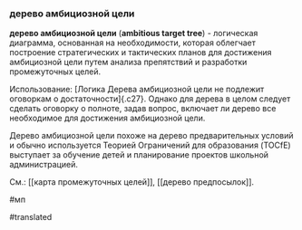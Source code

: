 ### дерево амбициозной цели

**дерево амбициозной цели** (**ambitious target tree**) - логическая диаграмма, основанная на необходимости, которая облегчает построение стратегических и тактических планов для достижения амбициозной цели путем анализа препятствий и разработки промежуточных целей.

Использование: [Логика Дерева амбициозной цели не подлежит оговоркам о достаточности]{.c27}. Однако для дерева в целом следует сделать оговорку о полноте, задав вопрос, включает ли дерево все необходимое для достижения амбициозной цели.

Дерево амбициозной цели похоже на дерево предварительных условий и обычно используется Теорией Ограничений для образования (TOCfE) выступает за обучение детей и планирование проектов школьной администрацией.

См.: [[карта промежуточных целей]], [[дерево предпосылок]].

#мп

#translated
